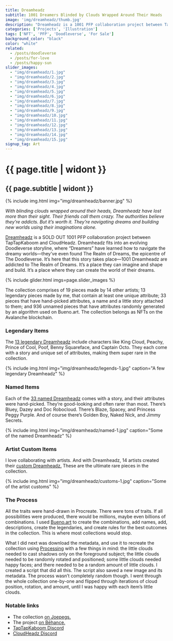 ```yaml
---
title: Dreamheadz
subtitle: 1001 Dreamers Blinded by Clouds Wrapped Around Their Heads
image: 'img/dreamheadz/thumb.jpg'
description: "Dreamheadz is a 1001 PFP collaboration project between TapTapKaboom and CloudHeadz. Dreamheadz fits into an evolving Doodleverse storyline, where “Dreamers” have learned how to navigate the dreamy worlds—they’ve even found The Realm of Dreams, the epicentre of The Doodleverse. It’s here that this story takes place—1001 Dreamheadz are addicted to The Realm of Dreams. It’s a place they can imagine and shape and build. It’s a place where they can create the world of their dreams."
categories: ['Projects', 'Illustration']
tags: ['NFT', 'PFP', 'Doodleverse', 'For Sale']
background_color: "black"
color: "white"
related:
  - /posts/doodleverse
  - /posts/for-love
  - /posts/happy-sun
slider_images:
  - "img/dreamheadz/1.jpg"
  - "img/dreamheadz/2.jpg"
  - "img/dreamheadz/3.jpg"
  - "img/dreamheadz/4.jpg"
  - "img/dreamheadz/5.jpg"
  - "img/dreamheadz/6.jpg"
  - "img/dreamheadz/7.jpg"
  - "img/dreamheadz/8.jpg"
  - "img/dreamheadz/9.jpg"
  - "img/dreamheadz/10.jpg"
  - "img/dreamheadz/11.jpg"
  - "img/dreamheadz/12.jpg"
  - "img/dreamheadz/13.jpg"
  - "img/dreamheadz/14.jpg"
  - "img/dreamheadz/15.jpg"
signup_tag: Art
---
```

# {{ page.title | widont }}
## {{ page.subtitle | widont }}

{% include img.html img="img/dreamheadz/banner.jpg" %}

_With blinding clouds wrapped around their heads, Dreamheadz have lost more than their sight. Their friends call them crazy. The authorities believe they’re addicts. But it’s worth it. They’re navigating dreams and building new worlds using their imaginations alone._

[Dreamheadz](https://joepegs.com/collections/avalanche/dreamheadz) is a SOLD OUT 1001 PFP collaboration project between TapTapKaboom and CloudHeadz. Dreamheadz fits into an evolving Doodleverse storyline, where “Dreamers” have learned how to navigate the dreamy worlds—they’ve even found The Realm of Dreams, the epicentre of The Doodleverse. It’s here that this story takes place—1001 Dreamheadz are addicted to The Realm of Dreams. It’s a place they can imagine and shape and build. It’s a place where they can create the world of their dreams.

{% include glider.html imgs=page.slider_images %}

The collection comprises of 19 pieces made by 14 other artists; 13 legendary pieces made by me, that contain at least one unique attribute; 33 pieces that have hand-picked attributes, a name and a little story attached to them; and 936 unnamed pieces that have attributes randomly generated by an algorithm used on Bueno.art. The collection belongs as NFTs on the Avalanche blockchain.

### Legendary Items

The [13 legendary Dreamheadz](https://joepegs.com/collections/avalanche/0x05e5DFF8b358cf748F3C51fe652288497a6eEa58?attributes=%255B%257B%2522traitType%2522%253A%2522Category%2522%252C%2522values%2522%253A%255B%2522Legendary%2522%255D%257D%255D) include characters like King Cloud, Peachy, Prince of Cool, Poof, Benny Squareface, and Captain Octo. They each come with a story and unique set of attributes, making them super rare in the collection.

{% include img.html img="img/dreamheadz/legends-1.jpg" caption="A few legendary Dreamheadz" %}

### Named Items

Each of the [33 named Dreamheadz](https://joepegs.com/collections/avalanche/0x05e5DFF8b358cf748F3C51fe652288497a6eEa58?attributes=%255B%257B%2522traitType%2522%253A%2522Category%2522%252C%2522values%2522%253A%255B%2522Named%2522%255D%257D%255D) comes with a story, and their attributes were hand-picked. They’re good-looking and often rarer than most. There’s Bluey, Dazey and Doc Robocloud. There’s Blaze, Spacey, and Princess Peggy Purple. And of course there’s Golden Boy, Naked Nick, and Jimmy Secrets.

{% include img.html img="img/dreamheadz/named-1.jpg" caption="Some of the named Dreamheadz" %}

### Artist Custom Items

I love collaborating with artists. And with Dreamheadz, 14 artists created their [custom Dreamheadz.](https://joepegs.com/collections/avalanche/dreamheadz?attributes=%255B%257B%2522traitType%2522%253A%2522Category%2522%252C%2522values%2522%253A%255B%2522Artist+Custom%2522%255D%257D%255D) These are the ultimate rare pieces in the collection.

{% include img.html img="img/dreamheadz/customs-1.jpg" caption="Some of the artist customs" %}

### The Process

All the traits were hand-drawn in Procreate. There were tons of traits. If all possibilities were produced, there would be millions, maybe even billions of combinations. I used [Bueno.art](https://bueno.art/) to create the combinations, add names, add, descriptions, create the legendaries, and create rules for the best outcomes in the collection. This is where most collections would stop.

What I did next was download the metadata, and use it to recreate the collection using [Processing](https://processing.org/) with a few things in mind: the little clouds needed to cast shadows only on the foreground subject; the little clouds needed to be randomly rotated and positioned; some little clouds needed happy faces; and there needed to be a random amount of little clouds. I created a script that did all this. The script also saved a new image and its metadata. The process wasn’t completely random though. I went through the whole collection one-by-one and flipped through iterations of cloud position, rotation, and amount, until I was happy with each item’s little clouds.

### Notable links
- The collection [on Joepegs.](https://joepegs.com/collections/avalanche/dreamheadz)
- The project [on Bēhance.](https://www.behance.net/gallery/169390063/Dreamheadz)
- [TapTapKaboom Discord](https://ttkb.me/dc)
- [CloudHeadz Discord](https://discord.gg/Vkr7gWH873)
